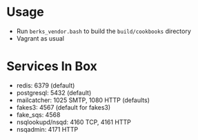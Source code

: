 # Usage #

- Run `berks_vendor.bash` to build the `build/cookbooks` directory
- Vagrant as usual

# Services In Box #
- redis: 6379 (default)
- postgresql: 5432 (default)
- mailcatcher: 1025 SMTP, 1080 HTTP (defaults)
- fakes3: 4567 (default for fakes3)
- fake_sqs: 4568
- nsqlookupd/nsqd: 4160 TCP, 4161 HTTP
- nsqadmin: 4171 HTTP
